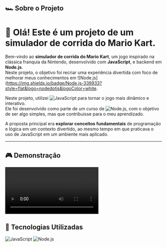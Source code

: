 ## 🏎️ Sobre o Projeto


# 🏁 Olá! Este é um projeto de um **simulador de corrida do Mario Kart**.

Bem-vindo ao **simulador de corrida do Mario Kart**, um jogo inspirado na clássica franquia da Nintendo, desenvolvido com **JavaScript**, e backend em **Node.js**.  
Neste projeto, o objetivo foi recriar uma experiência  divertida com foco de melhorar meus conhecimentos em ![Node.js](https://img.shields.io/badge/Node.js-339933?style=flat&logo=nodedotjs&logoColor=white.

Neste projeto, utilizei ![JavaScript](https://img.shields.io/badge/JavaScript-F7DF1E?style=flat&logo=javascript&logoColor=black) para tornar o jogo mais dinâmico e interativo.  
Ele foi desenvolvido como parte de um curso de ![Node.js](https://img.shields.io/badge/Node.js-339933?style=flat&logo=nodedotjs&logoColor=white), com o objetivo de ser algo simples, mas que contribuisse para o meu aprendizado.

A proposta principal era **explorar conceitos fundamentais** de programação e lógica em um contexto divertido, ao mesmo tempo em que praticava o uso de JavaScript em um ambiente mais aplicado.

---

## 🎮 Demonstração

![Preview do Jogo](./assets/marioKart.mp4)



## 🚀 Tecnologias Utilizadas

![JavaScript](https://img.shields.io/badge/javascript-%23F7DF1E.svg?style=for-the-badge&logo=javascript&logoColor=black)
![Node.js](https://img.shields.io/badge/node.js-%23339933.svg?style=for-the-badge&logo=node.js&logoColor=white)





